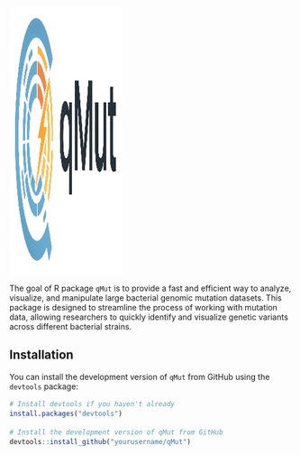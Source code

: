<div align="left">
  <img src="inst/logo/qMut_logo.png" alt="qMut Logo" width="200" height="475" style="vertical-align: middle; margin-right: 20px;" />
  <h1 style="display: inline;"></h1>
</div>

<!-- badges: start -->
<!-- badges: end -->

The goal of R package `qMut` is to provide a fast and efficient way to analyze, visualize, and manipulate large bacterial genomic mutation datasets. This package is designed to streamline the process of working with mutation data, allowing researchers to quickly identify and visualize genetic variants across different bacterial strains. 

## Installation

You can install the development version of `qMut` from GitHub using the `devtools` package:

```r
# Install devtools if you haven't already
install.packages("devtools")

# Install the development version of qMut from GitHub
devtools::install_github("yourusername/qMut")